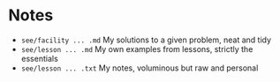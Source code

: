 # Notes
- `see/facility ... .md` My solutions to a given problem, neat and tidy
- `see/lesson ... .md` My own examples from lessons, strictly the essentials
- `see/lesson ... .txt` My notes, voluminous but raw and personal